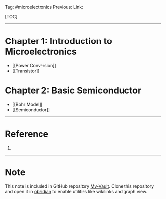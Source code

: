 Tag: #microelectronics
Previous: 
Link: 

[TOC]

---

# Chapter 1: Introduction to Microelectronics

- [[Power Conversion]]
- [[Transistor]]

# Chapter 2: Basic Semiconductor

- [[Bohr Model]]
- [[Semiconductor]]

---

# Reference

1. 

---

# Note

This note is included in GitHub repository [My-Vault](https://github.com/LittleD3092/My-Vault.git). Clone this repository and open it in [obsidian](https://obsidian.md/) to enable utilities like wikilinks and graph view.